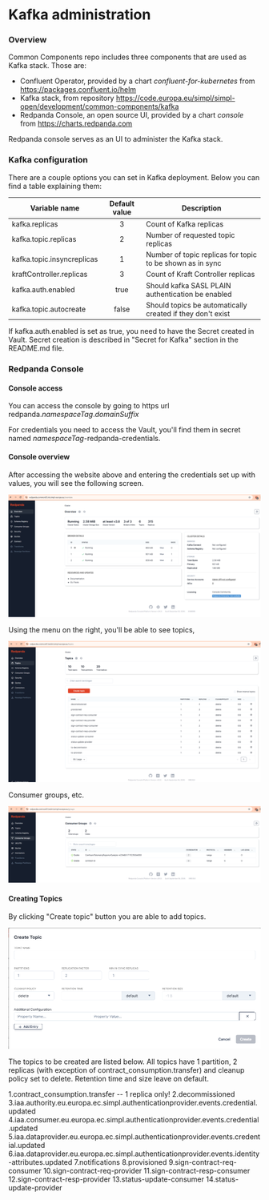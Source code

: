 # Kafka administration

### Overview

Common Components repo includes three components that are used as Kafka stack. Those are:
* Confluent Operator, provided by a chart *confluent-for-kubernetes* from https://packages.confluent.io/helm
* Kafka stack, from repository https://code.europa.eu/simpl/simpl-open/development/common-components/kafka
* Redpanda Console, an open source UI, provided by a chart *console* from https://charts.redpanda.com

Redpanda console serves as an UI to administer the Kafka stack. 

### Kafka configuration

There are a couple options you can set in Kafka deployment. Below you can find a table explaining them:

| Variable name              | Default value | Description     |
| ----------------------     | :-----:       | --------------- |
| kafka.replicas             | 3             | Count of Kafka replicas |
| kafka.topic.replicas       | 2             | Number of requested topic replicas |
| kafka.topic.insyncreplicas | 1             | Number of topic replicas for topic to be shown as in sync |
| kraftController.replicas   | 3             | Count of Kraft Controller replicas |
| kafka.auth.enabled         | true          | Should kafka SASL PLAIN authentication be enabled |
| kafka.topic.autocreate     | false         | Should topics be automatically created if they don't exist |

If kafka.auth.enabled is set as true, you need to have the Secret created in Vault. Secret creation is described in "Secret for Kafka" section in the README.md file. 

### Redpanda Console

#### Console access

You can access the console by going to https url redpanda.*namespaceTag*.*domainSuffix*

For credentials you need to access the Vault, you'll find them in secret named *namespaceTag*-redpanda-credentials.

#### Console overview

After accessing the website above and entering the credentials set up with values, you will see the following screen.

![Init](images/RedpandaMain.png)

Using the menu on the right, you'll be able to see topics,

![Init](images/RedpandaTopics.png)

Consumer groups, etc. 

![Init](images/RedpandaConsumerGroups.png)

#### Creating Topics

By clicking "Create topic" button you are able to add topics.

![Init](images/RedpandaCreateTopics.png)

The topics to be created are listed below. All topics have 1 partition, 2 replicas (with exception of contract_consumption.transfer) and cleanup policy set to delete. Retention time and size leave on default.

1.contract_consumption.transfer -- 1 replica only!
2.decommissioned
3.iaa.authority.eu.europa.ec.simpl.authenticationprovider.events.credential.updated
4.iaa.consumer.eu.europa.ec.simpl.authenticationprovider.events.credential.updated
5.iaa.dataprovider.eu.europa.ec.simpl.authenticationprovider.events.credential.updated
6.iaa.dataprovider.eu.europa.ec.simpl.authenticationprovider.events.identity-attributes.updated
7.notifications
8.provisioned
9.sign-contract-req-consumer
10.sign-contract-req-provider
11.sign-contract-resp-consumer
12.sign-contract-resp-provider
13.status-update-consumer
14.status-update-provider